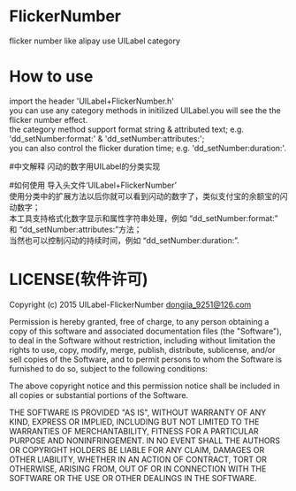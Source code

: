 # FlickerNumber
flicker number like alipay use UILabel category

# How to use
import the header 'UILabel+FlickerNumber.h'  
you can use any category methods in initilized UILabel.you will see the the flicker number effect.  
the category method support format string & attributed text; e.g. 'dd_setNumber:format:' & 'dd_setNumber:attributes:';  
you can also control the flicker duration time; e.g. 'dd_setNumber:duration:'.  

#中文解释
闪动的数字用UILabel的分类实现

#如何使用
导入头文件‘UILabel+FlickerNumber’  
使用分类中的扩展方法以后你就可以看到闪动的数字了，类似支付宝的余额宝的闪动数字；  
本工具支持格式化数字显示和属性字符串处理，例如 “dd_setNumber:format:” 和 “dd_setNumber:attributes:”方法；  
当然也可以控制闪动的持续时间，例如 “dd_setNumber:duration:”.  

LICENSE(软件许可)
====

Copyright (c) 2015 UILabel-FlickerNumber <dongjia_9251@126.com>

Permission is hereby granted, free of charge, to any person obtaining a copy
of this software and associated documentation files (the "Software"), to deal
in the Software without restriction, including without limitation the rights
to use, copy, modify, merge, publish, distribute, sublicense, and/or sell
copies of the Software, and to permit persons to whom the Software is
furnished to do so, subject to the following conditions:

The above copyright notice and this permission notice shall be included in
all copies or substantial portions of the Software.

THE SOFTWARE IS PROVIDED "AS IS", WITHOUT WARRANTY OF ANY KIND, EXPRESS OR
IMPLIED, INCLUDING BUT NOT LIMITED TO THE WARRANTIES OF MERCHANTABILITY,
FITNESS FOR A PARTICULAR PURPOSE AND NONINFRINGEMENT. IN NO EVENT SHALL THE
AUTHORS OR COPYRIGHT HOLDERS BE LIABLE FOR ANY CLAIM, DAMAGES OR OTHER
LIABILITY, WHETHER IN AN ACTION OF CONTRACT, TORT OR OTHERWISE, ARISING FROM,
OUT OF OR IN CONNECTION WITH THE SOFTWARE OR THE USE OR OTHER DEALINGS IN
THE SOFTWARE.
